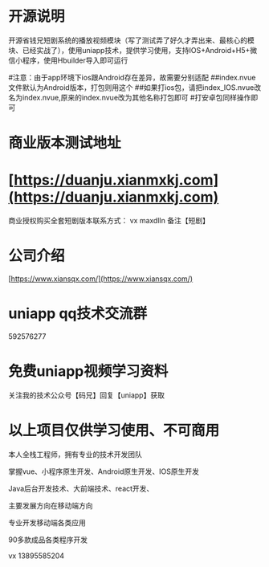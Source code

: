 # 开源说明
开源省钱兄短剧系统的播放视频模块（写了测试弄了好久才弄出来、最核心的模块、已经实战了），使用uniapp技术，提供学习使用，支持IOS+Android+H5+微信小程序，使用Hbuilder导入即可运行

#注意：由于app环境下ios跟Android存在差异，故需要分别适配
##index.nvue文件默认为Android版本，打包则用这个
##如果打ios包，请把index_IOS.nvue改名为index.nvue,原来的index.nvue改为其他名称打包即可
#打安卓包同样操作即可


# 商业版本测试地址
# [https://duanju.xianmxkj.com](https://duanju.xianmxkj.com)


商业授权购买全套短剧版本联系方式：
vx maxdlln 备注【短剧】

# 公司介绍
[https://www.xiansqx.com/](https://www.xiansqx.com/)

# uniapp qq技术交流群
592576277


# 免费uniapp视频学习资料

关注我的技术公众号【码兄】回复【uniapp】获取 

# 以上项目仅供学习使用、不可商用

本人全栈工程师，拥有专业的技术开发团队

掌握vue、小程序原生开发、Android原生开发、IOS原生开发

Java后台开发技术、大前端技术、react开发、

主要发展方向在移动端方向

专业开发移动端各类应用

90多款成品各类程序开发

vx 13895585204





